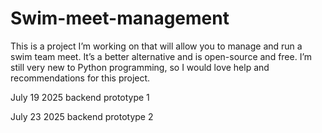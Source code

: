 # Swim-meet-management
This is a project I’m working on that will allow you to manage and run a swim team meet. It’s a better alternative and is open-source and free. I’m still very new to Python programming, so I would love help and recommendations for this project.



July 19 2025 backend prototype 1

July 23 2025 backend prototype 2 
